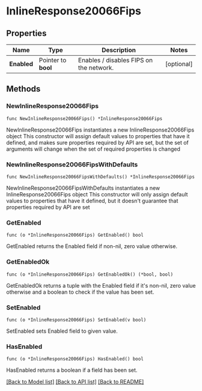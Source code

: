 # InlineResponse20066Fips

## Properties

Name | Type | Description | Notes
------------ | ------------- | ------------- | -------------
**Enabled** | Pointer to **bool** | Enables / disables FIPS on the network. | [optional] 

## Methods

### NewInlineResponse20066Fips

`func NewInlineResponse20066Fips() *InlineResponse20066Fips`

NewInlineResponse20066Fips instantiates a new InlineResponse20066Fips object
This constructor will assign default values to properties that have it defined,
and makes sure properties required by API are set, but the set of arguments
will change when the set of required properties is changed

### NewInlineResponse20066FipsWithDefaults

`func NewInlineResponse20066FipsWithDefaults() *InlineResponse20066Fips`

NewInlineResponse20066FipsWithDefaults instantiates a new InlineResponse20066Fips object
This constructor will only assign default values to properties that have it defined,
but it doesn't guarantee that properties required by API are set

### GetEnabled

`func (o *InlineResponse20066Fips) GetEnabled() bool`

GetEnabled returns the Enabled field if non-nil, zero value otherwise.

### GetEnabledOk

`func (o *InlineResponse20066Fips) GetEnabledOk() (*bool, bool)`

GetEnabledOk returns a tuple with the Enabled field if it's non-nil, zero value otherwise
and a boolean to check if the value has been set.

### SetEnabled

`func (o *InlineResponse20066Fips) SetEnabled(v bool)`

SetEnabled sets Enabled field to given value.

### HasEnabled

`func (o *InlineResponse20066Fips) HasEnabled() bool`

HasEnabled returns a boolean if a field has been set.


[[Back to Model list]](../README.md#documentation-for-models) [[Back to API list]](../README.md#documentation-for-api-endpoints) [[Back to README]](../README.md)


